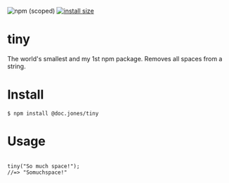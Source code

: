 ![npm (scoped)](https://img.shields.io/npm/v/@doc.jones/tiny.svg)
[![install size](https://packagephobia.now.sh/badge?p=@doc.jones/tiny)](https://packagephobia.now.sh/result?p=@doc.jones/tiny)
# tiny
The world's smallest and my 1st npm package. 
Removes all spaces from a string.

# Install
```$ npm install @doc.jones/tiny```


# Usage
```const tiny = require("@doc.jones/tiny");

tiny("So much space!");
//=> "Somuchspace!"



